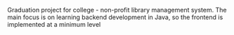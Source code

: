 Graduation project for college - non-profit library management system. The main focus is on learning backend development in Java, so the frontend is implemented at a minimum level
